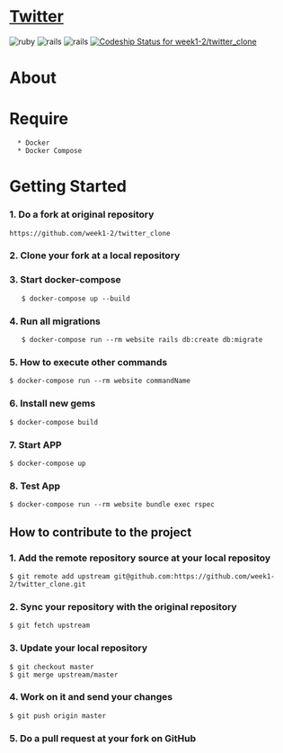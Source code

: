 # [Twitter](https://name_website.herokuapp.com/)

![ruby](https://img.shields.io/badge/Ruby-2.4.2-red.svg)
![rails](https://img.shields.io/badge/Rails-5.1.4-red.svg)
![rails](https://img.shields.io/docker/automated/jrottenberg/ffmpeg.svg)
[ ![Codeship Status for week1-2/twitter_clone](https://app.codeship.com/projects/77375db0-890f-0135-1335-624b0d28980b/status?branch=master)](https://app.codeship.com/projects/248552)

# About


# Require
```
  * Docker
  * Docker Compose
```

# Getting Started

### 1. Do a fork at original repository
```
https://github.com/week1-2/twitter_clone
```

### 2. Clone your fork at a local repository

### 3. Start docker-compose
```
   $ docker-compose up --build      
```

### 4. Run all migrations
```
   $ docker-compose run --rm website rails db:create db:migrate      
```

### 5. How to execute other commands
```
$ docker-compose run --rm website commandName
```

### 6. Install new gems
```
$ docker-compose build
```

### 7. Start APP
```
$ docker-compose up
```

### 8. Test App
```
$ docker-compose run --rm website bundle exec rspec
```

## How to contribute to the project

### 1. Add the remote repository source at your local repositoy
```
$ git remote add upstream git@github.com:https://github.com/week1-2/twitter_clone.git
```

### 2. Sync your repository with the original repository
```
$ git fetch upstream
```

### 3. Update your local repository
```
$ git checkout master
$ git merge upstream/master
```

### 4. Work on it and send your changes
```
$ git push origin master
```

### 5. Do a pull request at your fork on GitHub
